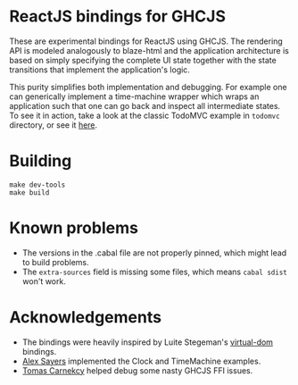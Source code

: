 # ReactJS bindings for GHCJS

These are experimental bindings for ReactJS using GHCJS. The rendering API is
modeled analogously to blaze-html and the application architecture is based on
simply specifying the complete UI state together with the state transitions
that implement the application's logic.

This purity simplifies both implementation and debugging. For example one can
generically implement a time-machine wrapper which wraps an application such
that one can go back and inspect all intermediate states. To see it in action,
take a look at the classic TodoMVC example in `todomvc` directory, or see it
[here][1].

[1]: http://www.asayers.org/blaze-react/todomvc/index.html

# Building

~~~~
make dev-tools
make build
~~~~


# Known problems

- The versions in the .cabal file are not properly pinned, which might lead to
  build problems.
- The `extra-sources` field is missing some files, which means `cabal sdist`
  won't work.


# Acknowledgements

* The bindings were heavily inspired by Luite Stegeman's
  [virtual-dom](https://github.com/ghcjs/ghcjs-vdom) bindings.
* [Alex Sayers](https://github.com/asayers) implemented the Clock and
  TimeMachine examples.
* [Tomas Carnekcy](https://github.com/werehamster) helped debug some nasty
  GHCJS FFI issues.
